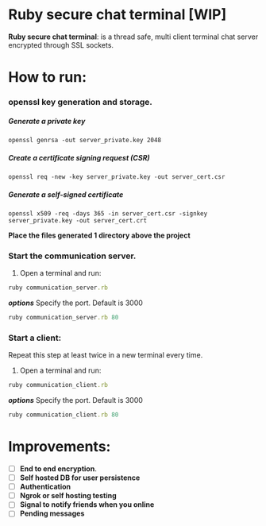 # Ruby secure chat terminal [WIP]

**Ruby secure chat terminal**: is a thread safe, multi client terminal chat server encrypted through SSL sockets. 

# How to run: 
### openssl key generation and storage. 

##### Generate a private key
```
openssl genrsa -out server_private.key 2048
```

##### Create a certificate signing request (CSR)
```
openssl req -new -key server_private.key -out server_cert.csr
```

##### Generate a self-signed certificate
```
openssl x509 -req -days 365 -in server_cert.csr -signkey server_private.key -out server_cert.crt
```

**Place the files generated 1 directory above the project**

### Start the communication server. 
1. Open a terminal and run:
```ruby
ruby communication_server.rb
```

***options*** Specify the port. Default is 3000
```ruby
ruby communication_server.rb 80
```

### Start a client: 

Repeat this step at least twice in a new terminal every time. 

1. Open a terminal and run:
```ruby
ruby communication_client.rb
```
***options*** Specify the port. Default is 3000
```ruby
ruby communication_client.rb 80
```

# Improvements: 

- [ ] **End to end encryption**.
- [ ] **Self hosted DB for user persistence**
- [ ] **Authentication**
- [ ] **Ngrok or self hosting testing**
- [ ] **Signal to notify friends when you online**
- [ ] **Pending messages**
